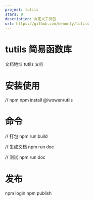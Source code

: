 ```yaml
---
project: tutils
stars: 9
description: 自定义工具包
url: https://github.com/wenonly/tutils
---
```


tutils 简易函数库
============

文档地址 tutils 文档

安装使用
====

// npm
npm install @iwowen/utils

命令
==

// 打包
npm run build

// 生成文档
npm run doc

// 测试
npm run doc

发布
==

npm login
npm publish
